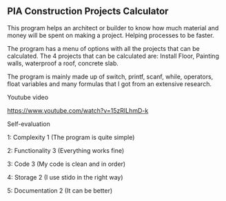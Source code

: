 ## PIA Construction Projects Calculator

This program helps an architect or builder to know how much material and money will be spent on making a project. Helping processes to be faster.

The program has a menu of options with all the projects that can be calculated. The 4 projects that can be calculated are: Install Floor, Painting walls, waterproof a roof, concrete slab.

The program is mainly made up of switch, printf, scanf, while, operators, float variables and many formulas that I got from an extensive research.

Youtube video

https://www.youtube.com/watch?v=15zRILhmD-k



Self-evaluation

1: Complexity 1 (The program is quite simple)

2: Functionality 3 (Everything works fine)

3: Code 3 (My code is clean and in order)

4: Storage 2 (I use stido in the right way)

5: Documentation 2 (It can be better)

